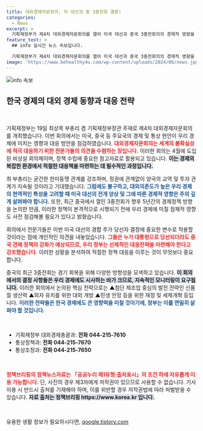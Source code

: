 ```yaml
---
title: 대외경제자문회의, 미 대선과 중 3중전회 결론!
categories:
  - News
excerpt: >
  기획재정부가 제4차 대외경제자문회의를 열어 미국 대선과 중국 3중전회의의 경제적 영향을 분석했다. 전문가들은 한국 경제의 대외 의존도를 고려해 신속한 대응 전략이 필요하다고 강조했다.
feature_text: >
  ## info 실시간 뉴스 속보입니다.

  기획재정부가 제4차 대외경제자문회의를 열어 미국 대선과 중국 3중전회의의 경제적 영향을 분석했다. 전문가들은 한국 경제의 대외 의존도를 고려해 신속한 대응 전략이 필요하다고 강조했다.
image: 'https://www.behealthy4u.com/wp-content/uploads/2024/06/news.jpg'
---
```


<p><img src="https://www.behealthy4u.com/wp-content/uploads/2024/06/news.jpg" alt="info 속보" /></p>

<h2 data-ke-size="size26">한국 경제의 대외 경제 동향과 대응 전략</h2>

<p data-ke-size="size16">&nbsp;</p>

<p>기획재정부는 19일 최상목 부총리 겸 기획재정부장관 주재로 제4차 대외경제자문회의를 개최했습니다. 이번 회의에서는 미국, 중국 등 주요국의 경제 및 통상 현안이 우리 경제에 미치는 영향과 대응 방안을 점검하였습니다. <b><span style="color: #ee2323;">대외경제자문회의는 세계의 불확실성에 적극 대응하기 위한 전문가들의 의견을 수렴하는 장입니다.</span></b> 이러한 회의는 4월에 도입된 비상설 회의체이며, 정책 수립에 중요한 참고자료로 활용되고 있습니다. <b><span style="background-color: #21538527;">이는 경제의 복잡한 환경에서 적절한 대응책을 마련하는 데 필수적인 과정입니다.</span></b> </p>

<p>최 부총리는 굳건한 한미동맹 관계를 강조하며, 정권에 관계없이 양국의 교역 및 투자 관계가 지속될 것이라고 기대했습니다. <b><span style="color: #1a5490;">그럼에도 불구하고, 대외의존도가 높은 우리 경제의 현역적인 특성을 고려할 때 미국 대선의 전개 양상 및 그에 따른 경제적 영향은 주의 깊게 살펴봐야 합니다.</span></b> 또한, 최근 중국에서 열린 3중전회가 향후 5년간의 경제정책 방향을 논의한 만큼, 이러한 정책이 본격적으로 시행되기 전에 우리 경제에 미칠 잠재적 영향도 사전 점검해볼 필요가 있다고 밝혔습니다. </p>

<p>회의에서 전문가들은 이번 미국 대선의 경합 주가 당선자 결정에 중요한 변수로 작용할 것이라는 점에 개인적인 의견을 내놓았습니다. <b><span style="color: #ee2323;">그들은 누가 대통령으로 당선되더라도 중국 견제 정책의 강화가 예상되므로, 우리 정부는 선제적인 대응전략을 마련해야 한다고 강조했습니다.</span></b> 이러한 상황을 분석하여 적절한 정책 대응을 이루는 것이 무엇보다 중요합니다. </p>

<p>중국의 최근 3중전회는 경기 회복을 위해 다양한 방향성을 모색하고 있습니다. <b><span style="background-color: #21538527;">이 회의에서의 결정 사항들은 우리 경제에도 시사하는 바가 크므로, 지속적인 모니터링이 요구됩니다.</span></b> 이러한 회의에서 논의된 핵심 전략으로는 ▲첨단 제조업 중심의 발전 전략인 신품질 생산력 ▲외자 유치를 위한 대외 개방 ▲민생 안정 등을 위한 재정 및 세제개혁 등입니다. <b><span style="color: #1a5490;">이러한 전략들은 한국 경제에도 큰 영향력을 미칠 것이기에, 정부는 이를 면밀히 살펴야 할 것입니다.</span></b></p>

<p data-ke-size="size16">&nbsp;</p>

<ul>
    <li>기획재정부 대외경제총괄과: <b>전화 044-215-7610</b></li>
    <li>통상정책과: <b>전화 044-215-7670</b></li>
    <li>통상조정과: <b>전화 044-215-7650</b></li>
</ul>

<p data-ke-size="size16">&nbsp;</p>

<p><b><span style="color: #ee2323;">정책브리핑의 정책뉴스자료는 「공공누리 제1유형:출처표시」의 조건 하에 자유롭게 이용 가능합니다.</span></b> 단, 사진의 경우 제3자에게 저작권이 있으므로 사용할 수 없습니다. 기사 이용 시 반드시 출처를 기재해야 하며, 이를 위반할 경우 저작권법에 따라 처벌받을 수 있습니다. <b><span style="background-color: #21538527;">자료 출처는 정책브리핑 https://www.korea.kr 입니다.</span></b></p>

<p data-ke-size="size16">&nbsp;</p>
유용한 생활 정보가 필요하시다면, <a href="https://qoogle.tistory.com" rel="dofollow">qoogle.tistory.com</a>


